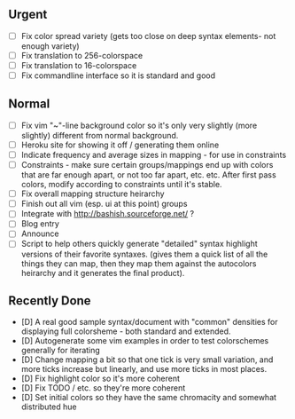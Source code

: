## Urgent ##
- [ ] Fix color spread variety (gets too close on deep syntax elements- not enough variety)
- [ ] Fix translation to 256-colorspace
- [ ] Fix translation to 16-colorspace
- [ ] Fix commandline interface so it is standard and good

## Normal ##
- [ ] Fix vim "~"-line background color so it's only very slightly (more slightly) different from normal background.
- [ ] Heroku site for showing it off / generating them online
- [ ] Indicate frequency and average sizes in mapping - for use in constraints
- [ ] Constraints - make sure certain groups/mappings end up with colors that are far enough apart, or not too far apart, etc. etc. After first pass colors, modify according to constraints until it's stable.
- [ ] Fix overall mapping structure heirarchy
- [ ] Finish out all vim (esp. ui at this point) groups
- [ ] Integrate with http://bashish.sourceforge.net/ ?
- [ ] Blog entry
- [ ] Announce
- [ ] Script to help others quickly generate "detailed" syntax highlight versions of their favorite syntaxes. (gives them a quick list of all the things they can map, then they map them against the autocolors heirarchy and it generates the final product).

## Recently Done ##
- [D] A real good sample syntax/document with "common" densities for displaying full colorsheme - both standard and extended.
- [D] Autogenerate some vim examples in order to test colorschemes generally for iterating
- [D] Change mapping a bit so that one tick is very small variation, and more ticks increase but linearly, and use more ticks in most places.
- [D] Fix highlight color so it's more coherent
- [D] Fix TODO / etc. so they're more coherent
- [D] Set initial colors so they have the same chromacity and somewhat distributed hue

